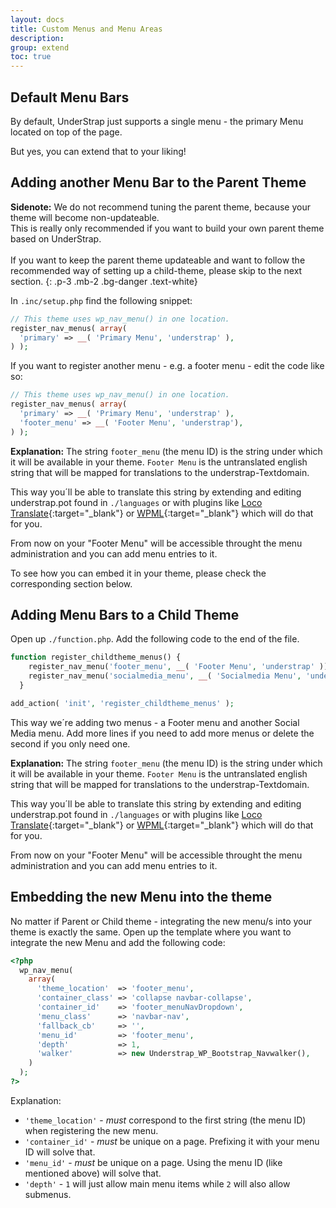 ```yaml
---
layout: docs
title: Custom Menus and Menu Areas
description: 
group: extend
toc: true
---
```


## Default Menu Bars

By default, UnderStrap just supports a single menu - the primary Menu located on top of the page.

But yes, you can extend that to your liking!

## Adding another Menu Bar to the Parent Theme

**Sidenote:** We do not recommend tuning the parent theme, because your theme will become non-updateable.<br>
This is really only recommended if you want to build your own parent theme based on UnderStrap.<br>
<br>
If you want to keep the parent theme updateable and want to follow the recommended way of setting up a child-theme, please skip to the next section.
{: .p-3 .mb-2 .bg-danger .text-white}

In `.inc/setup.php` find the following snippet:
```php 
// This theme uses wp_nav_menu() in one location.
register_nav_menus( array(
  'primary' => __( 'Primary Menu', 'understrap' ),
) );
```

If you want to register another menu - e.g. a footer menu - edit the code like so:
```php 
// This theme uses wp_nav_menu() in one location.
register_nav_menus( array(
  'primary' => __( 'Primary Menu', 'understrap' ),
  'footer_menu' => __( 'Footer Menu', 'understrap'),
) );
```

**Explanation:** The string `footer_menu` (the menu ID) is the string under which it will be available in your theme. `Footer Menu` is the untranslated english string that will be mapped for translations to the understrap-Textdomain.

This way you´ll be able to translate this string by extending and editing understrap.pot found in `./languages` or with plugins like [Loco Translate](https://wordpress.org/plugins/loco-translate/){:target="_blank"} or [WPML](https://wpml.org/){:target="_blank"} which will do that for you.

From now on your "Footer Menu" will be accessible throught the menu administration and you can add menu entries to it.

To see how you can embed it in your theme, please check the corresponding section below.

## Adding Menu Bars to a Child Theme

Open up `./function.php`. Add the following code to the end of the file.

```php
function register_childtheme_menus() {
    register_nav_menu('footer_menu', __( 'Footer Menu', 'understrap' ));
    register_nav_menu('socialmedia_menu', __( 'Socialmedia Menu', 'understrap' ));
  }

add_action( 'init', 'register_childtheme_menus' );
```

This way we´re adding two menus - a Footer menu and another Social Media menu. Add more lines if you need to add more menus or delete the second if you only need one.

**Explanation:** The string `footer_menu` (the menu ID) is the string under which it will be available in your theme. `Footer Menu` is the untranslated english string that will be mapped for translations to the understrap-Textdomain.

This way you´ll be able to translate this string by extending and editing understrap.pot found in `./languages` or with plugins like [Loco Translate](https://wordpress.org/plugins/loco-translate/){:target="_blank"} or [WPML](https://wpml.org/){:target="_blank"} which will do that for you.

From now on your "Footer Menu" will be accessible throught the menu administration and you can add menu entries to it.

## Embedding the new Menu into the theme

No matter if Parent or Child theme - integrating the new menu/s into your theme is exactly the same. Open up the template where you want to integrate the new Menu and add the following code:

```php
<?php
  wp_nav_menu(
    array(
      'theme_location'  => 'footer_menu',
      'container_class' => 'collapse navbar-collapse',
      'container_id'    => 'footer_menuNavDropdown',
      'menu_class'      => 'navbar-nav',
      'fallback_cb'     => '',
      'menu_id'         => 'footer_menu',
      'depth'           => 1,
      'walker'          => new Understrap_WP_Bootstrap_Navwalker(),
    )
  );
?>
```
Explanation:
- `'theme_location'` - *must* correspond to the first string (the menu ID) when registering the new menu.
- `'container_id'` - *must* be unique on a page. Prefixing it with your menu ID will solve that.
- `'menu_id'` - *must* be unique on a page. Using the menu ID (like mentioned above) will solve that.
- `'depth'` - `1` will just allow main menu items while `2` will also allow submenus.
